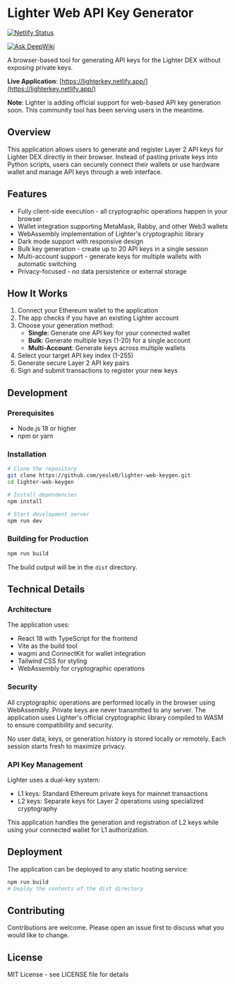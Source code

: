 # Lighter Web API Key Generator

[![Netlify Status](https://api.netlify.com/api/v1/badges/c1bdc65e-8f2d-4ba6-82f0-d2f4039fd2d7/deploy-status)](https://app.netlify.com/sites/lighterkey/deploys)

[![Ask DeepWiki](https://deepwiki.com/badge.svg)](https://deepwiki.com/yeule0/lighter-web-keygen)

A browser-based tool for generating API keys for the Lighter DEX without exposing private keys.

**Live Application**: [https://lighterkey.netlify.app/](https://lighterkey.netlify.app/)

**Note**: Lighter is adding official support for web-based API key generation soon. This community tool has been serving users in the meantime.

## Overview

This application allows users to generate and register Layer 2 API keys for Lighter DEX directly in their browser. Instead of pasting private keys into Python scripts, users can securely connect their wallets or use hardware wallet and manage API keys through a web interface.

## Features

- Fully client-side execution - all cryptographic operations happen in your browser
- Wallet integration supporting MetaMask, Rabby, and other Web3 wallets  
- WebAssembly implementation of Lighter's cryptographic library
- Dark mode support with responsive design
- Bulk key generation - create up to 20 API keys in a single session
- Multi-account support - generate keys for multiple wallets with automatic switching
- Privacy-focused - no data persistence or external storage

## How It Works

1. Connect your Ethereum wallet to the application
2. The app checks if you have an existing Lighter account
3. Choose your generation method:
   - **Single**: Generate one API key for your connected wallet
   - **Bulk**: Generate multiple keys (1-20) for a single account
   - **Multi-Account**: Generate keys across multiple wallets
4. Select your target API key index (1-255)
5. Generate secure Layer 2 API key pairs
6. Sign and submit transactions to register your new keys

## Development

### Prerequisites

- Node.js 18 or higher
- npm or yarn

### Installation

```bash
# Clone the repository
git clone https://github.com/yeule0/lighter-web-keygen.git
cd lighter-web-keygen

# Install dependencies
npm install

# Start development server
npm run dev
```

### Building for Production

```bash
npm run build
```

The build output will be in the `dist` directory.

## Technical Details

### Architecture

The application uses:
- React 18 with TypeScript for the frontend
- Vite as the build tool
- wagmi and ConnectKit for wallet integration
- Tailwind CSS for styling
- WebAssembly for cryptographic operations

### Security

All cryptographic operations are performed locally in the browser using WebAssembly. Private keys are never transmitted to any server. The application uses Lighter's official cryptographic library compiled to WASM to ensure compatibility and security.

No user data, keys, or generation history is stored locally or remotely. Each session starts fresh to maximize privacy.

### API Key Management

Lighter uses a dual-key system:
- L1 keys: Standard Ethereum private keys for mainnet transactions
- L2 keys: Separate keys for Layer 2 operations using specialized cryptography

This application handles the generation and registration of L2 keys while using your connected wallet for L1 authorization.

## Deployment

The application can be deployed to any static hosting service:

```bash
npm run build
# Deploy the contents of the dist directory
```

## Contributing

Contributions are welcome. Please open an issue first to discuss what you would like to change.

## License

MIT License - see LICENSE file for details
